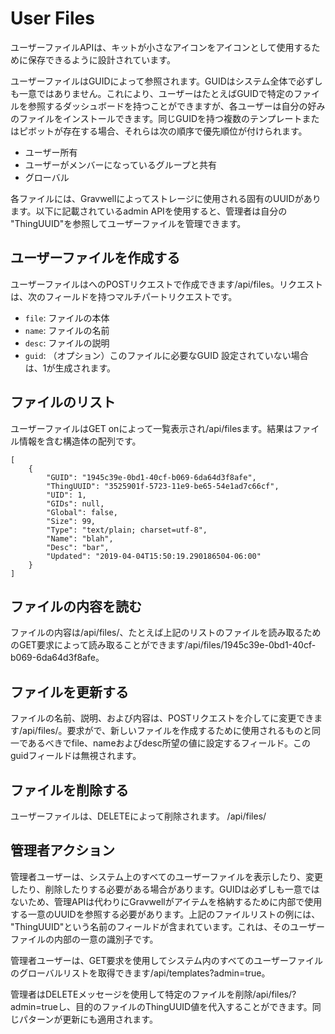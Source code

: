 # User Files

ユーザーファイルAPIは、キットが小さなアイコンをアイコンとして使用するために保存できるように設計されています。

ユーザーファイルはGUIDによって参照されます。GUIDはシステム全体で必ずしも一意ではありません。これにより、ユーザーはたとえばGUIDで特定のファイルを参照するダッシュボードを持つことができますが、各ユーザーは自分の好みのファイルをインストールできます。同じGUIDを持つ複数のテンプレートまたはピボットが存在する場合、それらは次の順序で優先順位が付けられます。

* ユーザー所有
* ユーザーがメンバーになっているグループと共有
* グローバル

 各ファイルには、Gravwellによってストレージに使用される固有のUUIDがあります。以下に記載されているadmin APIを使用すると、管理者は自分の "ThingUUID"を参照してユーザーファイルを管理できます。

## ユーザーファイルを作成する

ユーザーファイルはへのPOSTリクエストで作成できます/api/files。リクエストは、次のフィールドを持つマルチパートリクエストです。

* `file`: ファイルの本体
* `name`: ファイルの名前
* `desc`: ファイルの説明
* `guid`: （オプション）このファイルに必要なGUID 設定されていない場合は、1が生成されます。

## ファイルのリスト

ユーザーファイルはGET onによって一覧表示され/api/filesます。結果はファイル情報を含む構造体の配列です。

```
[
	{
		"GUID": "1945c39e-0bd1-40cf-b069-6da64d3f8afe",
		"ThingUUID": "3525901f-5723-11e9-be65-54e1ad7c66cf",
		"UID": 1,
		"GIDs": null,
		"Global": false,
		"Size": 99,
		"Type": "text/plain; charset=utf-8",
		"Name": "blah",
		"Desc": "bar",
		"Updated": "2019-04-04T15:50:19.290186504-06:00"
	}
]
```

## ファイルの内容を読む

ファイルの内容は/api/files/<uuid>、たとえば上記のリストのファイルを読み取るためのGET要求によって読み取ることができます/api/files/1945c39e-0bd1-40cf-b069-6da64d3f8afe。

## ファイルを更新する

ファイルの名前、説明、および内容は、POSTリクエストを介してに変更できます/api/files/<uuid>。要求がで、新しいファイルを作成するために使用されるものと同一であるべきでfile、nameおよびdesc所望の値に設定するフィールド。このguidフィールドは無視されます。

## ファイルを削除する

ユーザーファイルは、DELETEによって削除されます。 /api/files/<uuid>

## 管理者アクション

管理者ユーザーは、システム上のすべてのユーザーファイルを表示したり、変更したり、削除したりする必要がある場合があります。GUIDは必ずしも一意ではないため、管理APIは代わりにGravwellがアイテムを格納するために内部で使用する一意のUUIDを参照する必要があります。上記のファイルリストの例には、 "ThingUUID"という名前のフィールドが含まれています。これは、そのユーザーファイルの内部の一意の識別子です。

管理者ユーザーは、GET要求を使用してシステム内のすべてのユーザーファイルのグローバルリストを取得できます/api/templates?admin=true。

管理者はDELETEメッセージを使用して特定のファイルを削除/api/files/<ThingUUID>?admin=trueし、目的のファイルのThingUUID値を代入することができます。同じパターンが更新にも適用されます。